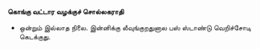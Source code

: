 **கொங்கு வட்டார வழக்குச் சொல்லகராதி**
- ஒன்றும் இல்லாத நிலை. இன்னிக்கு லீவுங்குறதுனால பஸ் ஸ்டாண்டு வெறிச்சோடி கெடக்குது.

